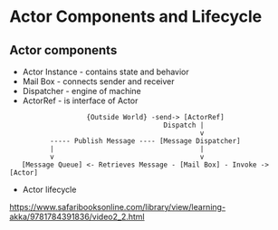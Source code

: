 # Actor Components and Lifecycle

## Actor components

- Actor Instance - contains state and behavior
- Mail Box - connects sender and receiver
- Dispatcher - engine of machine
- ActorRef - is interface of Actor

```
                   {Outside World} -send-> [ActorRef]
                                      Dispatch |
                                               v
          ----- Publish Message ---- [Message Dispatcher]
          |                                    |
          v                                    v
   [Message Queue] <- Retrieves Message - [Mail Box] - Invoke -> [Actor]
```

- Actor lifecycle

https://www.safaribooksonline.com/library/view/learning-akka/9781784391836/video2_2.html
